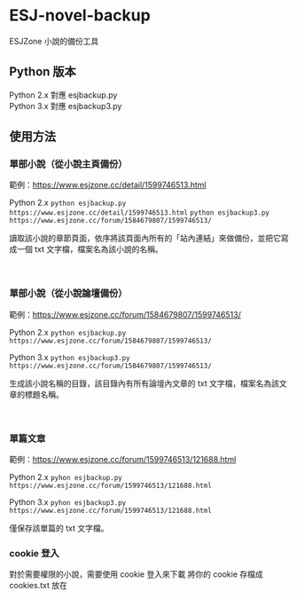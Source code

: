 # ESJ-novel-backup
ESJZone 小說的備份工具

## Python 版本
Python 2.x 對應 esjbackup.py  
Python 3.x 對應 esjbackup3.py

## 使用方法

### 單部小說（從小說主頁備份）  

範例：https://www.esjzone.cc/detail/1599746513.html

Python 2.x
`python esjbackup.py https://www.esjzone.cc/detail/1599746513.html`
`python esjbackup3.py https://www.esjzone.cc/forum/1584679807/1599746513/`

讀取該小說的章節頁面，依序將該頁面內所有的「站內連結」來做備份，並把它寫成一個 txt 文字檔，檔案名為該小說的名稱。   
  
　  
  
### 單部小說（從小說論壇備份）

範例：https://www.esjzone.cc/forum/1584679807/1599746513/

Python 2.x
`python esjbackup.py https://www.esjzone.cc/forum/1584679807/1599746513/`

Python 3.x
`python esjbackup3.py https://www.esjzone.cc/forum/1584679807/1599746513/`

生成該小說名稱的目錄，該目錄內有所有論壇內文章的 txt 文字檔，檔案名為該文章的標題名稱。

　  

### 單篇文章

範例：https://www.esjzone.cc/forum/1599746513/121688.html

Python 2.x
`pyhon esjbackup.py https://www.esjzone.cc/forum/1599746513/121688.html`

Python 3.x
`pyhon esjbackup3.py https://www.esjzone.cc/forum/1599746513/121688.html`

僅保存該單篇的  txt 文字檔。

### cookie 登入
對於需要權限的小說，需要使用 cookie 登入來下載
將你的 cookie 存檔成 cookies.txt
放在 

